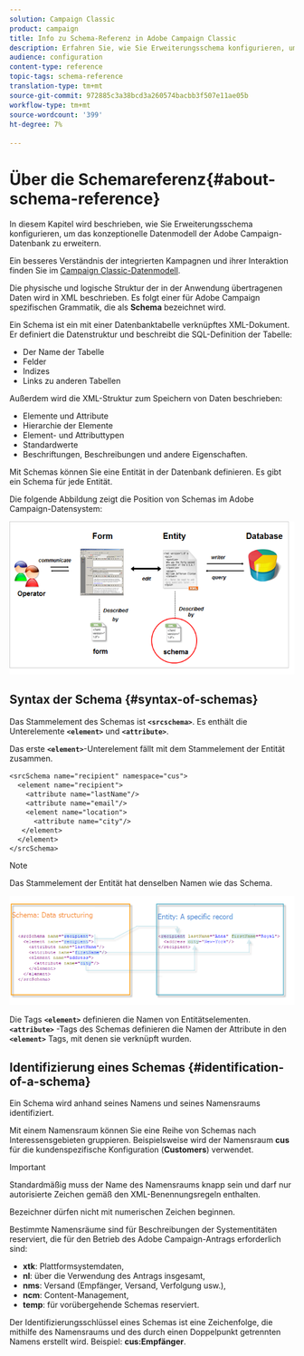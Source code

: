 ```yaml
---
solution: Campaign Classic
product: campaign
title: Info zu Schema-Referenz in Adobe Campaign Classic
description: Erfahren Sie, wie Sie Erweiterungsschema konfigurieren, um das konzeptionelle Datenmodell der Adobe Campaign Classic-Datenbank zu erweitern.
audience: configuration
content-type: reference
topic-tags: schema-reference
translation-type: tm+mt
source-git-commit: 972885c3a38bcd3a260574bacbb3f507e11ae05b
workflow-type: tm+mt
source-wordcount: '399'
ht-degree: 7%

---
```



# Über die Schemareferenz{#about-schema-reference}

In diesem Kapitel wird beschrieben, wie Sie Erweiterungsschema konfigurieren, um das konzeptionelle Datenmodell der Adobe Campaign-Datenbank zu erweitern.

Ein besseres Verständnis der integrierten Kampagnen und ihrer Interaktion finden Sie im [Campaign Classic-Datenmodell](https://helpx.adobe.com/de/campaign/kb/acc-datamodel.html).

Die physische und logische Struktur der in der Anwendung übertragenen Daten wird in XML beschrieben. Es folgt einer für Adobe Campaign spezifischen Grammatik, die als **Schema** bezeichnet wird.

Ein Schema ist ein mit einer Datenbanktabelle verknüpftes XML-Dokument. Er definiert die Datenstruktur und beschreibt die SQL-Definition der Tabelle:

* Der Name der Tabelle
* Felder
* Indizes
* Links zu anderen Tabellen

Außerdem wird die XML-Struktur zum Speichern von Daten beschrieben:

* Elemente und Attribute
* Hierarchie der Elemente
* Element- und Attributtypen
* Standardwerte
* Beschriftungen, Beschreibungen und andere Eigenschaften.

Mit Schemas können Sie eine Entität in der Datenbank definieren. Es gibt ein Schema für jede Entität.

Die folgende Abbildung zeigt die Position von Schemas im Adobe Campaign-Datensystem:

![](assets/reference_schema_intro.png)

## Syntax der Schema {#syntax-of-schemas}

Das Stammelement des Schemas ist **`<srcschema>`**. Es enthält die Unterelemente **`<element>`** und **`<attribute>`**.

Das erste **`<element>`**-Unterelement fällt mit dem Stammelement der Entität zusammen.

```
<srcSchema name="recipient" namespace="cus">
  <element name="recipient">  
    <attribute name="lastName"/>
    <attribute name="email"/>
    <element name="location">
      <attribute name="city"/>
   </element>
  </element>
</srcSchema>
```

>[!NOTE]
>
>Das Stammelement der Entität hat denselben Namen wie das Schema.

![](assets/s_ncs_configuration_schema_and_entity.png)

Die Tags **`<element>`** definieren die Namen von Entitätselementen. **`<attribute>`** -Tags des Schemas definieren die Namen der Attribute in den  **`<element>`** Tags, mit denen sie verknüpft wurden.

## Identifizierung eines Schemas {#identification-of-a-schema}

Ein Schema wird anhand seines Namens und seines Namensraums identifiziert.

Mit einem Namensraum können Sie eine Reihe von Schemas nach Interessensgebieten gruppieren. Beispielsweise wird der Namensraum **cus** für die kundenspezifische Konfiguration (**Customers**) verwendet.

>[!IMPORTANT]
>
>Standardmäßig muss der Name des Namensraums knapp sein und darf nur autorisierte Zeichen gemäß den XML-Benennungsregeln enthalten.
>
>Bezeichner dürfen nicht mit numerischen Zeichen beginnen.

Bestimmte Namensräume sind für Beschreibungen der Systementitäten reserviert, die für den Betrieb des Adobe Campaign-Antrags erforderlich sind:

* **xtk**: Plattformsystemdaten,
* **nl**: über die Verwendung des Antrags insgesamt,
* **nms**: Versand (Empfänger, Versand, Verfolgung usw.),
* **ncm**: Content-Management,
* **temp**: für vorübergehende Schemas reserviert.

Der Identifizierungsschlüssel eines Schemas ist eine Zeichenfolge, die mithilfe des Namensraums und des durch einen Doppelpunkt getrennten Namens erstellt wird. Beispiel: **cus:Empfänger**.
